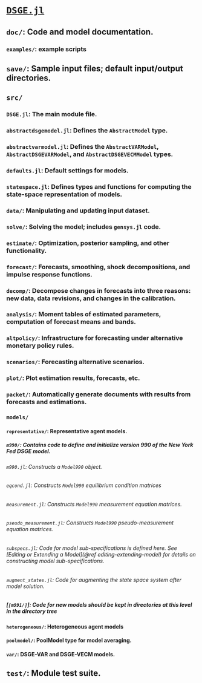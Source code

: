 # [`DSGE.jl`](https://github.com/FRBNY-DSGE/DSGE.jl)
## `doc/`: Code and model documentation.
### `examples/`: example scripts
## `save/`: Sample input files; default input/output directories.
## `src/`
### `DSGE.jl`: The main module file.
### `abstractdsgemodel.jl`: Defines the `AbstractModel` type.
### `abstractvarmodel.jl`: Defines the `AbstractVARModel`, `AbstractDSGEVARModel`, and `AbstractDSGEVECMModel` types.
### `defaults.jl`: Default settings for models.
### `statespace.jl`: Defines types and functions for computing the state-space representation of models.
### `data/`: Manipulating and updating input dataset.
### `solve/`: Solving the model; includes `gensys.jl` code.
### `estimate/`: Optimization, posterior sampling, and other functionality.
### `forecast/`: Forecasts, smoothing, shock decompositions, and impulse response functions.
### `decomp/`: Decompose changes in forecasts into three reasons: new data, data revisions, and changes in the calibration.
### `analysis/`: Moment tables of estimated parameters, computation of forecast means and bands.
### `altpolicy/`: Infrastructure for forecasting under alternative monetary policy rules.
### `scenarios/`: Forecasting alternative scenarios.
### `plot/`: Plot estimation results, forecasts, etc.
### `packet/`: Automatically generate documents with results from forecasts and estimations.
### `models/`
#### `representative/`: Representative agent models.
##### `m990/`: Contains code to define and initialize version 990 of the New York Fed DSGE model.
###### `m990.jl`: Constructs a `Model990` object.
###### `eqcond.jl`: Constructs `Model990` equilibrium condition matrices
###### `measurement.jl`: Constructs `Model990` measurement equation matrices.
###### `pseudo_measurement.jl`: Constructs `Model990` pseudo-measurement equation matrices.
###### `subspecs.jl`: Code for model sub-specifications is defined here. See [Editing or Extending a Model](@ref editing-extending-model) for details on constructing model sub-specifications.
###### `augment_states.jl`: Code for augmenting the state space system after model solution.
##### [`[m991/]`]: Code for new models should be kept in directories at this level in the directory tree
#### `heterogeneous/`: Heterogeneous agent models
#### `poolmodel/`: PoolModel type for model averaging.
#### `var/`: DSGE-VAR and DSGE-VECM models.
## `test/`: Module test suite.
